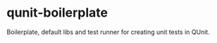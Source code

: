 qunit-boilerplate
=================

Boilerplate, default libs and test runner for creating unit tests in QUnit.
